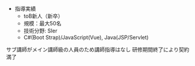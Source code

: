 - 指導実績
  - toB新人（新卒）
  - 規模：最大50名
  - 技術分野: SIer
  - C#(Boot Strap)/JavaScript(Vue), Java(JSP/Servlet)

サブ講師がメイン講師級の人員のため講師指導はなし
研修期間終了により契約満了
